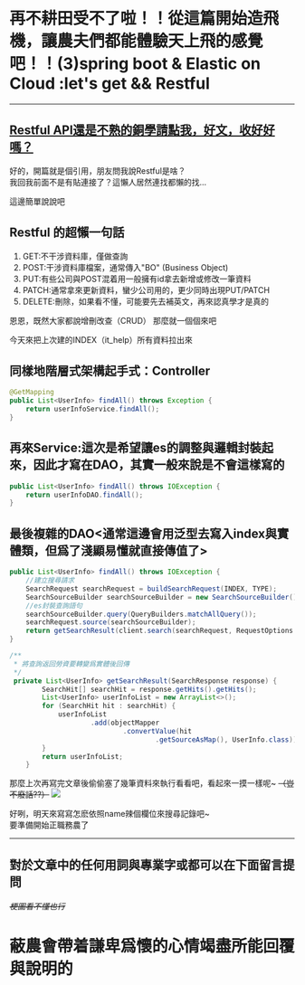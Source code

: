 # 再不耕田受不了啦！！從這篇開始造飛機，讓農夫們都能體驗天上飛的感覺吧！！(3)spring boot & Elastic on Cloud :let's get && Restful

---

## [Restful API還是不熟的銅學請點我，好文，收好好嗎？](https://progressbar.tw/posts/53)  


好的，開篇就是個引用，朋友問我說Restful是啥？  
我回我前面不是有貼連接了？這懶人居然連找都懶的找...  

這邊簡單說說吧
## Restful 的超懶一句話
1. GET:不干涉資料庫，僅做查詢
2. POST:干涉資料庫檔案，通常傳入"BO" (Business Object)  
3. PUT:有些公司與POST混着用一般擁有id拿去新增或修改一筆資料
4. PATCH:通常拿來更新資料，蠻少公司用的，更少同時出現PUT/PATCH
5. DELETE:刪除，如果看不懂，可能要先去補英文，再來認真學才是真的  

恩恩，既然大家都說增刪改查（CRUD）
那麼就一個個來吧 

今天來把上次建的INDEX（it_help）所有資料拉出來  

## 同樣地階層式架構起手式：Controller
```java
@GetMapping
public List<UserInfo> findAll() throws Exception {
    return userInfoService.findAll();
}
```

## 再來Service:這次是希望讓es的調整與邏輯封裝起來，因此才寫在DAO，其實一般來說是不會這樣寫的
```java
public List<UserInfo> findAll() throws IOException {
    return userInfoDAO.findAll();
}
```

## 最後複雜的DAO<通常這邊會用泛型去寫入index與實體類，但爲了淺顯易懂就直接傳值了>
```java
public List<UserInfo> findAll() throws IOException {
    //建立搜尋請求
    SearchRequest searchRequest = buildSearchRequest(INDEX, TYPE);
    SearchSourceBuilder searchSourceBuilder = new SearchSourceBuilder();
    //es封裝查詢語句
    searchSourceBuilder.query(QueryBuilders.matchAllQuery());
    searchRequest.source(searchSourceBuilder);
    return getSearchResult(client.search(searchRequest, RequestOptions.DEFAULT));
}

/**
 * 將查詢返回勞資要轉變爲實體後回傳
 */
 private List<UserInfo> getSearchResult(SearchResponse response) {
        SearchHit[] searchHit = response.getHits().getHits();
        List<UserInfo> userInfoList = new ArrayList<>();
        for (SearchHit hit : searchHit) {
            userInfoList
                    .add(objectMapper
                            .convertValue(hit
                                    .getSourceAsMap(), UserInfo.class));
        }
        return userInfoList;
    }
```

那麼上次再寫完文章後偷偷塞了幾筆資料來執行看看吧，看起來一摸一樣呢~ ~~（豈不廢話??）~~
![](https://cy810912.github.io/th12img/springboot/getFindAll.png)  


好咧，明天來寫寫怎麽依照name辣個欄位來搜尋記錄吧~  
要準備開始正職務農了

---
## 對於文章中的任何用詞與專業字或都可以在下面留言提問 
###### ~~梗圖看不懂也行~~
# 蔽農會帶着謙卑爲懷的心情竭盡所能回覆與說明的